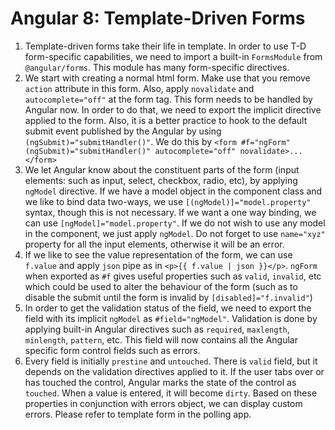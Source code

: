 # Angular 8: Template-Driven Forms
1.	Template-driven forms take their life in template. In order to use T-D form-specific capabilities, we need to import a built-in `FormsModule` from `@angular/forms`. This module has many form-specific directives.
2.	We start with creating a normal html form. Make use that you remove `action` attribute in this form. Also, apply `novalidate` and `autocomplete="off"` at the form tag. This form needs to be handled by Angular now. In order to do that, we need to export the implicit directive applied to the form. Also, it is a better practice to hook to the default submit event published by the Angular by using `(ngSubmit)="submitHandler()"`. We do this by `<form #f="ngForm"(ngSubmit)="submitHandler()" autocomplete="off" novalidate>...</form>`
3.	We let Angular know about the constituent parts of the form (input elements: such as input, select, checkbox, radio, etc), by applying `ngModel` directive. If we have a model object in the component class and we like to bind data two-ways, we use `[(ngModel)]="model.property"` syntax, though this is not necessary. If we want a one way binding, we can use `[ngModel]="model.property"`. If we do not wish to use any model in the component, we just apply `ngModel`. Do not forget to use `name="xyz"` property for all the input elements, otherwise it will be an error.
4.	If we like to see the value representation of the form, we can use `f.value` and apply `json` pipe as in `<p>{{ f.value | json }}</p>`. `ngForm` when exported as `#f` gives useful properties such as `valid`, `invalid`, etc which could be used to alter the behaviour of the form (such as to disable the submit until the form is invalid by `[disabled]="f.invalid"`)
5.	In order to get the validation status of the field, we need to export the field with its implicit `ngModel` as `#field="ngModel"`. Validation is done by applying built-in Angular directives such as `required`, `maxlength`, `minlength`, `pattern`, etc. This field will now contains all the Angular specific form control fields such as errors.
6.	Every field is initially `prestine` and `untouched`. There is `valid` field, but it depends on the validation directives applied to it. If the user tabs over or has touched the control, Angular marks the state of the control as `touched`. When a value is entered, it will become `dirty`. Based on these properties in conjunction with errors object, we can display custom errors. Please refer to template form in the polling app.